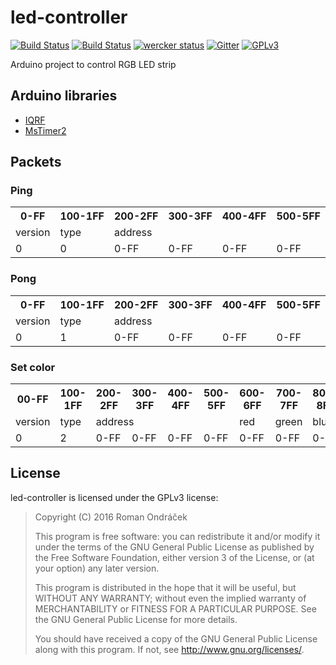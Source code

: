 # led-controller

[![Build Status](https://travis-ci.org/Roman3349/led-controller.svg?branch=master)](https://travis-ci.org/Roman3349/led-controller)
[![Build Status](https://drone.io/github.com/Roman3349/led-controller/status.png)](https://drone.io/github.com/Roman3349/led-controller/latest)
[![wercker status](https://app.wercker.com/status/6b206508930a2a129e1ea5bb58755907/s "wercker status")](https://app.wercker.com/project/bykey/6b206508930a2a129e1ea5bb58755907)
[![Gitter](https://badges.gitter.im/Roman3349/led-controller.svg)](https://gitter.im/Roman3349/led-controller?utm_source=badge&utm_medium=badge&utm_campaign=pr-badge&utm_content=badge)
[![GPLv3](http://img.shields.io/badge/license-GPLv3-blue.svg)](LICENSE)

Arduino project to control RGB LED strip

## Arduino libraries

 * [IQRF](https://github.com/ITManie/IQRF_library)
 * [MsTimer2](https://github.com/PaulStoffregen/MsTimer2)

## Packets

### Ping
<table>
<tr>
<th>0-FF</th>
<th>100-1FF</th>
<th>200-2FF</th>
<th>300-3FF</th>
<th>400-4FF</th>
<th>500-5FF</th>
</tr>
<tr>
<td>version</td>
<td>type</td>
<td colspan="4">address</td>
</tr>
<tr>
<td>0</td>
<td>0</td>
<td>0-FF</td>
<td>0-FF</td>
<td>0-FF</td>
<td>0-FF</td>
</tr>
</table>

### Pong
<table>
<tr>
<th>0-FF</th>
<th>100-1FF</th>
<th>200-2FF</th>
<th>300-3FF</th>
<th>400-4FF</th>
<th>500-5FF</th>
</tr>
<tr>
<td>version</td>
<td>type</td>
<td colspan="4">address</td>
</tr>
<tr>
<td>0</td>
<td>1</td>
<td>0-FF</td>
<td>0-FF</td>
<td>0-FF</td>
<td>0-FF</td>
</tr>
</table>

### Set color
<table>
<tr>
<th>00-FF</th>
<th>100-1FF</th>
<th>200-2FF</th>
<th>300-3FF</th>
<th>400-4FF</th>
<th>500-5FF</th>
<th>600-6FF</th>
<th>700-7FF</th>
<th>800-8FF</th>
<th>900-9FF</th>
</tr>
<tr>
<td>version</td>
<td>type</td>
<td colspan="4">address</td>
<td>red</td>
<td>green</td>
<td>blue</td>
<td>alpha</td>
</tr>
<tr>
<td>0</td>
<td>2</td>
<td>0-FF</td>
<td>0-FF</td>
<td>0-FF</td>
<td>0-FF</td>
<td>0-FF</td>
<td>0-FF</td>
<td>0-FF</td>
<td>0-1</td>
</tr>
</table>

## License
led-controller is licensed under the GPLv3 license:

 > Copyright (C) 2016 Roman Ondráček
 >
 > This program is free software: you can redistribute it and/or modify
 > it under the terms of the GNU General Public License as published by
 > the Free Software Foundation, either version 3 of the License, or
 > (at your option) any later version.
 >
 > This program is distributed in the hope that it will be useful,
 > but WITHOUT ANY WARRANTY; without even the implied warranty of
 > MERCHANTABILITY or FITNESS FOR A PARTICULAR PURPOSE.  See the
 > GNU General Public License for more details.
 >
 > You should have received a copy of the GNU General Public License
 > along with this program.  If not, see <http://www.gnu.org/licenses/>.

